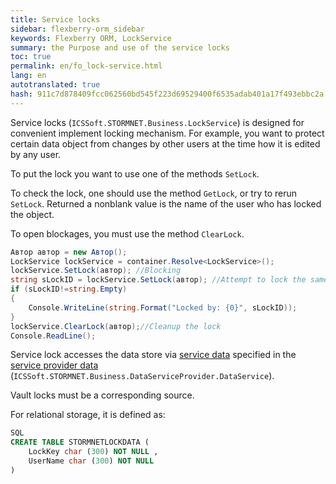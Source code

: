 ```yaml
--- 
title: Service locks 
sidebar: flexberry-orm_sidebar 
keywords: Flexberry ORM, LockService 
summary: the Purpose and use of the service locks 
toc: true 
permalink: en/fo_lock-service.html 
lang: en 
autotranslated: true 
hash: 911c7d878409fcc062560bd545f223d69529400f6535adab401a17f493ebbc2a 
--- 
```


Service locks (`ICSSoft.STORMNET.Business.LockService`) is designed for convenient implement locking mechanism. For example, you want to protect certain data object from changes by other users at the time how it is edited by any user. 

To put the lock you want to use one of the methods `SetLock`. 

To check the lock, one should use the method `GetLock`, or try to rerun `SetLock`. Returned a nonblank value is the name of the user who has locked the object. 

To open blockages, you must use the method `ClearLock`. 

```csharp
Автор автор = new Автор();
LockService lockService = container.Resolve<LockService>();
lockService.SetLock(автор); //Blocking 
string sLockID = lockService.SetLock(автор); //Attempt to lock the same object 
if (sLockID!=string.Empty)
{
	Console.WriteLine(string.Format("Locked by: {0}", sLockID));
}
lockService.ClearLock(автор);//Cleanup the lock 
Console.ReadLine();
``` 

Service lock accesses the data store via [service data](fo_data-service.html) specified in the [service provider data](fo_ds-provider.html) (`ICSSoft.STORMNET.Business.DataServiceProvider.DataService`). 

Vault locks must be a corresponding source. 

For relational storage, it is defined as: 

``` sql
SQL
CREATE TABLE STORMNETLOCKDATA (
	LockKey char (300) NOT NULL ,
	UserName char (300) NOT NULL 
)
``` 



